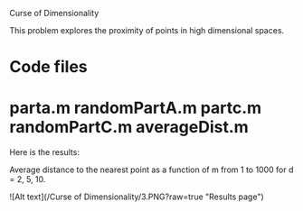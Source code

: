 Curse of Dimensionality

This problem explores the proximity of points in high dimensional spaces.

Code files
=================================
parta.m
randomPartA.m
partc.m
randomPartC.m
averageDist.m
=================================
Here is the results:

Average distance to the nearest point as a function of m from 1 to 1000 for d = 2, 5, 10.



![Alt text](/Curse of Dimensionality/3.PNG?raw=true "Results page")
